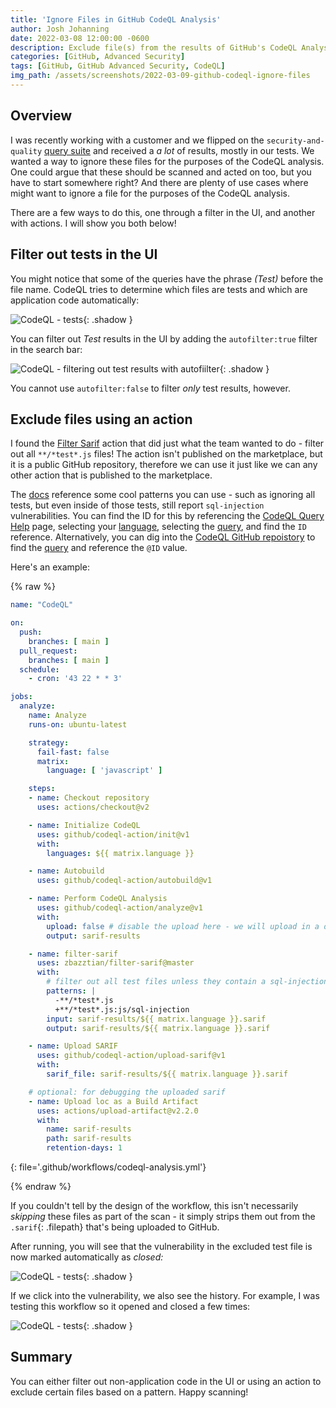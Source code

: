 ```yaml
---
title: 'Ignore Files in GitHub CodeQL Analysis'
author: Josh Johanning
date: 2022-03-08 12:00:00 -0600
description: Exclude file(s) from the results of GitHub's CodeQL Analysis tool (part of GitHub Advanced Security)
categories: [GitHub, Advanced Security]
tags: [GitHub, GitHub Advanced Security, CodeQL]
img_path: /assets/screenshots/2022-03-09-github-codeql-ignore-files
---
```


## Overview

I was recently working with a customer and we flipped on the `security-and-quality` [query suite](https://docs.github.com/en/enterprise-cloud@latest/code-security/code-scanning/automatically-scanning-your-code-for-vulnerabilities-and-errors/configuring-code-scanning#running-additional-queries) and received a _a lot_ of results, mostly in our tests. We wanted a way to ignore these files for the purposes of the CodeQL analysis. One could argue that these should be scanned and acted on too, but you have to start somewhere right? And there are plenty of use cases where might want to ignore a file for the purposes of the CodeQL analysis.

There are a few ways to do this, one through a filter in the UI, and another with actions. I will show you both below!

## Filter out tests in the UI

You might notice that some of the queries have the phrase _(Test)_ before the file name. CodeQL tries to determine which files are tests and which are application code automatically:

![CodeQL - tests](codeql-test.png){: .shadow }

You can filter out *Test* results in the UI by adding the `autofilter:true` filter in the search bar:

![CodeQL - filtering out test results with autofiilter](codeql-test-autofilter.png){: .shadow }

You cannot use `autofilter:false` to filter *only* test results, however.

## Exclude files using an action

I found the [Filter Sarif](https://github.com/zbazztian/filter-sarif) action that did just what the team wanted to do - filter out all `**/*test*.js` files! The action isn't published on the marketplace, but it is a public GitHub repository, therefore we can use it just like we can any other action that is published to the marketplace. 

The [docs](https://github.com/zbazztian/filter-sarif#patterns) reference some cool patterns you can use - such as ignoring all tests, but even inside of those tests, still report `sql-injection` vulnerabilities. You can find the ID for this by referencing the [CodeQL Query Help](https://codeql.github.com/codeql-query-help/) page, selecting your [language](https://codeql.github.com/codeql-query-help/javascript/), selecting the [query](https://codeql.github.com/codeql-query-help/javascript/js-sql-injection/), and find the `ID` reference. Alternatively, you can dig into the [CodeQL GitHub repoistory](https://github.com/github/codeql) to find the [query](https://github.com/github/codeql/blob/main/javascript/ql/src/Security/CWE-089/SqlInjection.ql) and reference the `@ID` value.

Here's an example:

{% raw %}

```yml
name: "CodeQL"

on:
  push:
    branches: [ main ]
  pull_request:
    branches: [ main ]
  schedule:
    - cron: '43 22 * * 3'

jobs:
  analyze:
    name: Analyze
    runs-on: ubuntu-latest

    strategy:
      fail-fast: false
      matrix:
        language: [ 'javascript' ]

    steps:
    - name: Checkout repository
      uses: actions/checkout@v2

    - name: Initialize CodeQL
      uses: github/codeql-action/init@v1
      with:
        languages: ${{ matrix.language }}

    - name: Autobuild
      uses: github/codeql-action/autobuild@v1

    - name: Perform CodeQL Analysis
      uses: github/codeql-action/analyze@v1
      with:
        upload: false # disable the upload here - we will upload in a different action
        output: sarif-results

    - name: filter-sarif
      uses: zbazztian/filter-sarif@master
      with:
        # filter out all test files unless they contain a sql-injection vulnerability
        patterns: |
          -**/*test*.js
          +**/*test*.js:js/sql-injection
        input: sarif-results/${{ matrix.language }}.sarif
        output: sarif-results/${{ matrix.language }}.sarif

    - name: Upload SARIF
      uses: github/codeql-action/upload-sarif@v1
      with:
        sarif_file: sarif-results/${{ matrix.language }}.sarif

    # optional: for debugging the uploaded sarif
    - name: Upload loc as a Build Artifact
      uses: actions/upload-artifact@v2.2.0
      with:
        name: sarif-results
        path: sarif-results
        retention-days: 1
```
{: file='.github/workflows/codeql-analysis.yml'}

{% endraw %}

If you couldn't tell by the design of the workflow, this isn't necessarily _skipping_ these files as part of the scan - it simply strips them out from the `.sarif`{: .filepath} that's being uploaded to GitHub.

After running, you will see that the vulnerability in the excluded test file is now marked automatically as _closed:_

![CodeQL - tests](codeql-closed.png){: .shadow }

If we click into the vulnerability, we also see the history. For example, I was testing this workflow so it opened and closed a few times:

![CodeQL - tests](codeql-history.png){: .shadow }

## Summary

You can either filter out non-application code in the UI or using an action to exclude certain files based on a pattern. Happy scanning!
